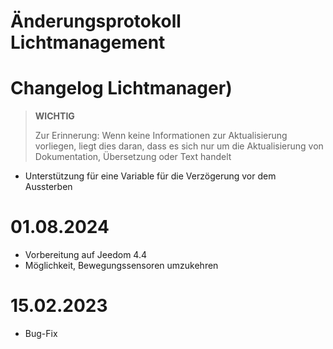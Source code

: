 # Änderungsprotokoll Lichtmanagement

# Changelog Lichtmanager)

>**WICHTIG**
>
>Zur Erinnerung: Wenn keine Informationen zur Aktualisierung vorliegen, liegt dies daran, dass es sich nur um die Aktualisierung von Dokumentation, Übersetzung oder Text handelt

- Unterstützung für eine Variable für die Verzögerung vor dem Aussterben

# 01.08.2024

- Vorbereitung auf Jeedom 4.4
- Möglichkeit, Bewegungssensoren umzukehren

# 15.02.2023

- Bug-Fix
